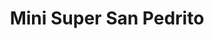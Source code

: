 ---
title: "Mini Super San Pedrito"
url: /san-andres-cholula/mini-super-san-pedrito/
shop: supermercado
---